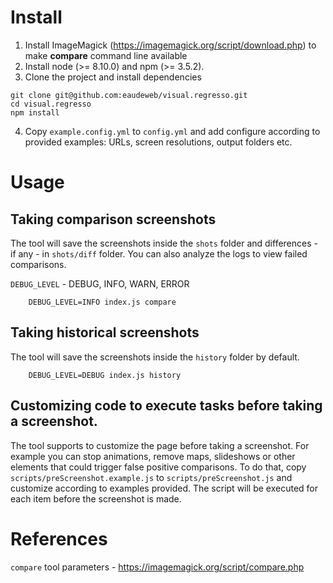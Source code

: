 # Install

1. Install ImageMagick (https://imagemagick.org/script/download.php) to make **compare** command line available
2. Install node (>= 8.10.0) and npm (>= 3.5.2).
3. Clone the project and install dependencies

```
git clone git@github.com:eaudeweb/visual.regresso.git
cd visual.regresso
npm install
```

4. Copy `example.config.yml` to `config.yml` and add configure according to provided examples: URLs, screen resolutions, output folders etc.

# Usage

## Taking comparison screenshots

The tool will save the screenshots inside the `shots` folder and differences - if any - in `shots/diff` folder. You can also analyze the logs to view failed comparisons.

`DEBUG_LEVEL` - DEBUG, INFO, WARN, ERROR

```
	DEBUG_LEVEL=INFO index.js compare
```

## Taking historical screenshots

The tool will save the screenshots inside the `history` folder by default.

```
	DEBUG_LEVEL=DEBUG index.js history
```

## Customizing code to execute tasks before taking a screenshot.

The tool supports to customize the page before taking a screenshot. For example you can stop animations, remove maps, slideshows or other elements that could trigger false positive comparisons. To do that, copy `scripts/preScreenshot.example.js` to `scripts/preScreenshot.js` and customize according to examples provided. The script will be executed for each item before the screenshot is made.

# References

`compare` tool parameters - https://imagemagick.org/script/compare.php
